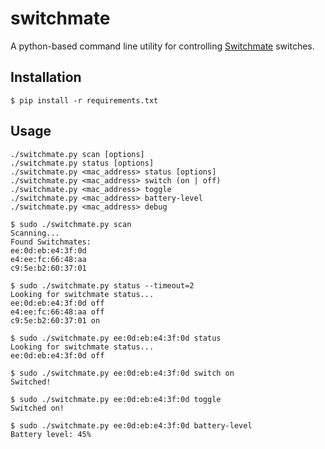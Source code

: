 # switchmate

A python-based command line utility for controlling
[Switchmate](https://www.mysimplysmarthome.com/products/switchmate-switches/) switches.

## Installation

	$ pip install -r requirements.txt

## Usage

    ./switchmate.py scan [options]
    ./switchmate.py status [options]
    ./switchmate.py <mac_address> status [options]
    ./switchmate.py <mac_address> switch (on | off)
    ./switchmate.py <mac_address> toggle
    ./switchmate.py <mac_address> battery-level
    ./switchmate.py <mac_address> debug

	$ sudo ./switchmate.py scan
	Scanning...
	Found Switchmates:
	ee:0d:eb:e4:3f:0d
	e4:ee:fc:66:48:aa
	c9:5e:b2:60:37:01

	$ sudo ./switchmate.py status --timeout=2
	Looking for switchmate status...
	ee:0d:eb:e4:3f:0d off
	e4:ee:fc:66:48:aa off
	c9:5e:b2:60:37:01 on

	$ sudo ./switchmate.py ee:0d:eb:e4:3f:0d status
	Looking for switchmate status...
	ee:0d:eb:e4:3f:0d off

	$ sudo ./switchmate.py ee:0d:eb:e4:3f:0d switch on
	Switched!

	$ sudo ./switchmate.py ee:0d:eb:e4:3f:0d toggle
	Switched on!

	$ sudo ./switchmate.py ee:0d:eb:e4:3f:0d battery-level
	Battery level: 45%
